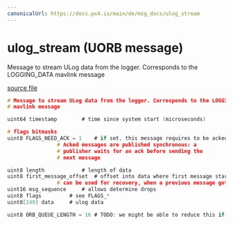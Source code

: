 ```yaml
---
canonicalUrl: https://docs.px4.io/main/de/msg_docs/ulog_stream
---
```


# ulog_stream (UORB message)

Message to stream ULog data from the logger. Corresponds to the LOGGING_DATA mavlink message

[source file](https://github.com/PX4/PX4-Autopilot/blob/release/1.13/msg/ulog_stream.msg)

```c
# Message to stream ULog data from the logger. Corresponds to the LOGGING_DATA
# mavlink message

uint64 timestamp        # time since system start (microseconds)

# flags bitmasks
uint8 FLAGS_NEED_ACK = 1    # if set, this message requires to be acked.
                # Acked messages are published synchronous: a
                # publisher waits for an ack before sending the
                # next message

uint8 length            # length of data
uint8 first_message_offset  # offset into data where first message starts. This
                # can be used for recovery, when a previous message got lost
uint16 msg_sequence     # allows determine drops
uint8 flags         # see FLAGS_*
uint8[249] data     # ulog data

uint8 ORB_QUEUE_LENGTH = 16 # TODO: we might be able to reduce this if mavlink polled on the topic

```
